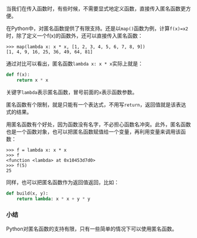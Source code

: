 当我们在传入函数时，有些时候，不需要显式地定义函数，直接传入匿名函数更方便。

在Python中，对匿名函数提供了有限支持。还是以`map()`函数为例，计算`f(x)=x2`时，除了定义一个f(x)的函数外，还可以直接传入匿名函数：

```
>>> map(lambda x: x * x, [1, 2, 3, 4, 5, 6, 7, 8, 9])
[1, 4, 9, 16, 25, 36, 49, 64, 81]
```

通过对比可以看出，匿名函数`lambda x: x * x`实际上就是：

```python
def f(x):
    return x * x
```

关键字`lambda`表示匿名函数，冒号前面的`x`表示函数参数。

匿名函数有个限制，就是只能有一个表达式，不用写`return`，返回值就是该表达式的结果。

用匿名函数有个好处，因为函数没有名字，不必担心函数名冲突。此外，匿名函数也是一个函数对象，也可以把匿名函数赋值给一个变量，再利用变量来调用该函数：

```
>>> f = lambda x: x * x
>>> f
<function <lambda> at 0x10453d7d0>
>>> f(5)
25
```

同样，也可以把匿名函数作为返回值返回，比如：

```python
def build(x, y):
    return lambda: x * x + y * y
```

### 小结

Python对匿名函数的支持有限，只有一些简单的情况下可以使用匿名函数。
